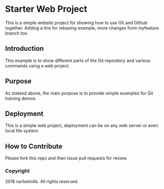 # Starter Web Project

This is a simple website project for showing how to use Git and Github together.  Adding a line for rebasing example, more changes from myfeature branch too.

## Introduction

This example is to show different parts of the Git repository and various commands using a web project. 

## Purpose

As stateed above, the main purpose is to provide simple examples for Git training demos.

## Deployment

This is a simple web project, deployment can be on any web server or even local file system.

## How to Contribute

Please fork this repo and then issue pull requests for review.

### Copyright

2018 rachelmills.  All rights reserved.
